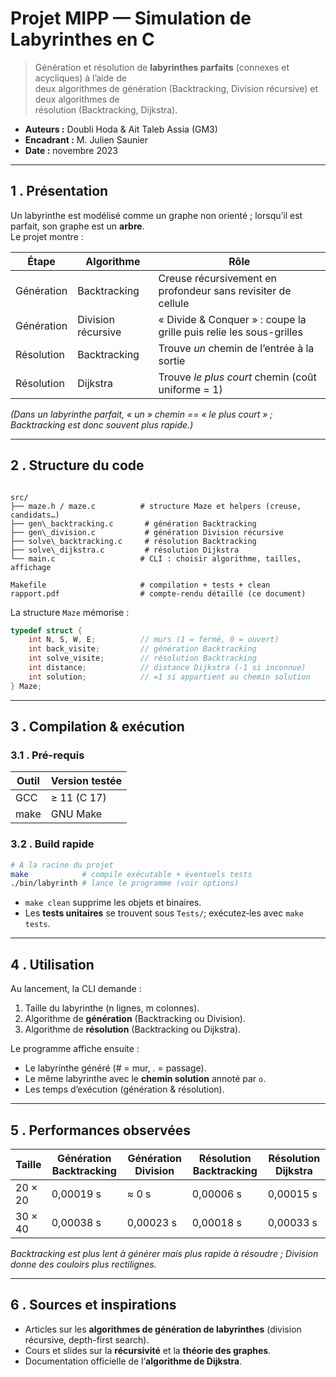 # Projet MIPP — Simulation de Labyrinthes en C

> Génération et résolution de **labyrinthes parfaits** (connexes et acycliques) à l’aide de  
> deux algorithmes de génération (Backtracking, Division récursive) et deux algorithmes de  
> résolution (Backtracking, Dijkstra).

- **Auteurs :** Doubli Hoda & Ait Taleb Assia (GM3)  
- **Encadrant :** M. Julien Saunier  
- **Date :** novembre 2023  

---

## 1 . Présentation

Un labyrinthe est modélisé comme un graphe non orienté ; lorsqu’il est parfait, son graphe
est un **arbre**.  
Le projet montre :

| Étape | Algorithme | Rôle |
|-------|------------|------|
| Génération | Backtracking | Creuse récursivement en profondeur sans revisiter de cellule |
| Génération | Division récursive | « Divide & Conquer » : coupe la grille puis relie les sous-grilles |
| Résolution | Backtracking | Trouve _un_ chemin de l’entrée à la sortie |
| Résolution | Dijkstra | Trouve _le plus court_ chemin (coût uniforme = 1) |

*(Dans un labyrinthe parfait, « un » chemin == « le plus court » ; Backtracking est donc
souvent plus rapide.)*

---

## 2 . Structure du code

```

src/
├── maze.h / maze.c          # structure Maze et helpers (creuse, candidats…)
├── gen\_backtracking.c       # génération Backtracking
├── gen\_division.c           # génération Division récursive
├── solve\_backtracking.c     # résolution Backtracking
├── solve\_dijkstra.c         # résolution Dijkstra
└── main.c                   # CLI : choisir algorithme, tailles, affichage

Makefile                     # compilation + tests + clean
rapport.pdf                  # compte-rendu détaillé (ce document)

````

La structure `Maze` mémorise :

```c
typedef struct {
    int N, S, W, E;          // murs (1 = fermé, 0 = ouvert)
    int back_visite;         // génération Backtracking
    int solve_visite;        // résolution Backtracking
    int distance;            // distance Dijkstra (-1 si inconnue)
    int solution;            // =1 si appartient au chemin solution
} Maze;
````

---

## 3 . Compilation & exécution

### 3.1 . Pré-requis

| Outil | Version testée |
| ----- | -------------- |
| GCC   | ≥ 11 (C 17)    |
| make  | GNU Make       |

### 3.2 . Build rapide

```bash
# À la racine du projet
make            # compile exécutable + éventuels tests
./bin/labyrinth # lance le programme (voir options)
```

* `make clean` supprime les objets et binaires.
* Les **tests unitaires** se trouvent sous `Tests/`; exécutez‐les avec `make tests`.

---

## 4 . Utilisation

Au lancement, la CLI demande :

1. Taille du labyrinthe (n lignes, m colonnes).
2. Algorithme de **génération** (Backtracking ou Division).
3. Algorithme de **résolution** (Backtracking ou Dijkstra).

Le programme affiche ensuite :

* Le labyrinthe généré (# = mur, . = passage).
* Le même labyrinthe avec le **chemin solution** annoté par `o`.
* Les temps d’exécution (génération & résolution).

---

## 5 . Performances observées

| Taille  | Génération Backtracking | Génération Division | Résolution Backtracking | Résolution Dijkstra |
| ------- | ----------------------- | ------------------- | ----------------------- | ------------------- |
| 20 × 20 | 0,00019 s               | ≈ 0 s               | 0,00006 s               | 0,00015 s           |
| 30 × 40 | 0,00038 s               | 0,00023 s           | 0,00018 s               | 0,00033 s           |

*Backtracking est plus lent à générer mais plus rapide à résoudre ; Division donne
des couloirs plus rectilignes.*

---

## 6 . Sources et inspirations

* Articles sur les **algorithmes de génération de labyrinthes** (division récursive, depth-first search).
* Cours et slides sur la **récursivité** et la **théorie des graphes**.
* Documentation officielle de l’**algorithme de Dijkstra**.
